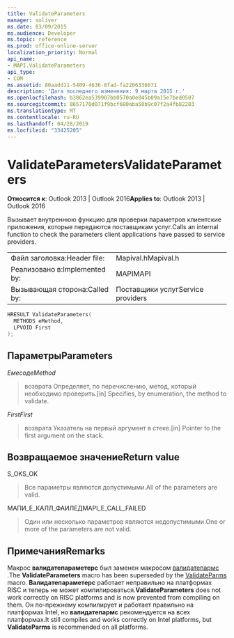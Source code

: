 ```yaml
---
title: ValidateParameters
manager: soliver
ms.date: 03/09/2015
ms.audience: Developer
ms.topic: reference
ms.prod: office-online-server
localization_priority: Normal
api_name:
- MAPI.ValidateParameters
api_type:
- COM
ms.assetid: 80aadd11-5409-4636-8fad-fa2206336671
description: 'Дата последнего изменения: 9 марта 2015 г.'
ms.openlocfilehash: b3862ea539907bb0570a0e845b09a15e7bed0507
ms.sourcegitcommit: 8657170d071f9bcf680aba50b9c07f2a4fb82283
ms.translationtype: MT
ms.contentlocale: ru-RU
ms.lasthandoff: 04/28/2019
ms.locfileid: "33425205"
---
```

# <a name="validateparameters"></a><span data-ttu-id="28088-103">ValidateParameters</span><span class="sxs-lookup"><span data-stu-id="28088-103">ValidateParameters</span></span>

  
  
<span data-ttu-id="28088-104">**Относится к**: Outlook 2013 | Outlook 2016</span><span class="sxs-lookup"><span data-stu-id="28088-104">**Applies to**: Outlook 2013 | Outlook 2016</span></span> 
  
<span data-ttu-id="28088-105">Вызывает внутреннюю функцию для проверки параметров клиентские приложения, которые передаются поставщикам услуг.</span><span class="sxs-lookup"><span data-stu-id="28088-105">Calls an internal function to check the parameters client applications have passed to service providers.</span></span> 
  
|||
|:-----|:-----|
|<span data-ttu-id="28088-106">Файл заголовка:</span><span class="sxs-lookup"><span data-stu-id="28088-106">Header file:</span></span>  <br/> |<span data-ttu-id="28088-107">Mapival.h</span><span class="sxs-lookup"><span data-stu-id="28088-107">Mapival.h</span></span>  <br/> |
|<span data-ttu-id="28088-108">Реализовано в:</span><span class="sxs-lookup"><span data-stu-id="28088-108">Implemented by:</span></span>  <br/> |<span data-ttu-id="28088-109">MAPI</span><span class="sxs-lookup"><span data-stu-id="28088-109">MAPI</span></span>  <br/> |
|<span data-ttu-id="28088-110">Вызывающая сторона:</span><span class="sxs-lookup"><span data-stu-id="28088-110">Called by:</span></span>  <br/> |<span data-ttu-id="28088-111">Поставщики услуг</span><span class="sxs-lookup"><span data-stu-id="28088-111">Service providers</span></span>  <br/> |
   
```cpp
HRESULT ValidateParameters(
  METHODS eMethod,
  LPVOID First
);
```

## <a name="parameters"></a><span data-ttu-id="28088-112">Параметры</span><span class="sxs-lookup"><span data-stu-id="28088-112">Parameters</span></span>

 <span data-ttu-id="28088-113">_Емесод_</span><span class="sxs-lookup"><span data-stu-id="28088-113">_eMethod_</span></span>
  
> <span data-ttu-id="28088-114">возврата Определяет, по перечислению, метод, который необходимо проверить.</span><span class="sxs-lookup"><span data-stu-id="28088-114">[in] Specifies, by enumeration, the method to validate.</span></span> 
    
 <span data-ttu-id="28088-115">_First_</span><span class="sxs-lookup"><span data-stu-id="28088-115">_First_</span></span>
  
> <span data-ttu-id="28088-116">возврата Указатель на первый аргумент в стеке.</span><span class="sxs-lookup"><span data-stu-id="28088-116">[in] Pointer to the first argument on the stack.</span></span>
    
## <a name="return-value"></a><span data-ttu-id="28088-117">Возвращаемое значение</span><span class="sxs-lookup"><span data-stu-id="28088-117">Return value</span></span>

<span data-ttu-id="28088-118">S_OK</span><span class="sxs-lookup"><span data-stu-id="28088-118">S_OK</span></span> 
  
> <span data-ttu-id="28088-119">Все параметры являются допустимыми.</span><span class="sxs-lookup"><span data-stu-id="28088-119">All of the parameters are valid.</span></span> 
    
<span data-ttu-id="28088-120">МАПИ_Е_КАЛЛ_ФАИЛЕД</span><span class="sxs-lookup"><span data-stu-id="28088-120">MAPI_E_CALL_FAILED</span></span> 
  
> <span data-ttu-id="28088-121">Один или несколько параметров являются недопустимыми.</span><span class="sxs-lookup"><span data-stu-id="28088-121">One or more of the parameters are not valid.</span></span>
    
## <a name="remarks"></a><span data-ttu-id="28088-122">Примечания</span><span class="sxs-lookup"><span data-stu-id="28088-122">Remarks</span></span>

<span data-ttu-id="28088-123">Макрос **валидатепараметерс** был заменен макросом [валидатепармс](validateparms.md) .</span><span class="sxs-lookup"><span data-stu-id="28088-123">The **ValidateParameters** macro has been superseded by the [ValidateParms](validateparms.md) macro.</span></span> <span data-ttu-id="28088-124">**Валидатепараметерс** работает неправильно на платформах RISC и теперь не может компилироваться.</span><span class="sxs-lookup"><span data-stu-id="28088-124">**ValidateParameters** does not work correctly on RISC platforms and is now prevented from compiling on them.</span></span> <span data-ttu-id="28088-125">Он по-прежнему компилирует и работает правильно на платформах Intel, но **валидатепармс** рекомендуется на всех платформах.</span><span class="sxs-lookup"><span data-stu-id="28088-125">It still compiles and works correctly on Intel platforms, but **ValidateParms** is recommended on all platforms.</span></span> 
  

